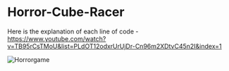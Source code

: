 # Horror-Cube-Racer
Here is the explanation of each line of code - https://www.youtube.com/watch?v=TB95rCsTMoU&list=PLdOT12odxrUrUjDr-Cn96m2XDtvC45n2I&index=1

![Horrorgame](https://user-images.githubusercontent.com/55024286/199177212-2b97d33e-b536-4c56-8afd-bf14473a987c.gif)
